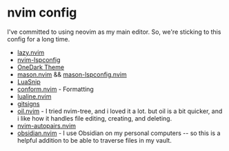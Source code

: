 # nvim config

I've committed to using neovim as my main editor. So, we're sticking to this config for a long time.

- [lazy.nvim](https://github.com/folke/lazy.nvim)
- [nvim-lspconfig](https://github.com/neovim/nvim-lspconfig)
- [OneDark Theme](https://github.com/navarasu/onedark.nvim)
- [mason.nvim](https://github.com/williamboman/mason.nvim) && [mason-lspconfig.nvim](https://github.com/williamboman/mason-lspconfig.nvim)
- [LuaSnip](https://github.com/L3MON4D3/LuaSnip)
- [conform.nvim](https://github.com/stevearc/conform.nvim) - Formatting
- [lualine.nvim](https://github.com/nvim-lualine/lualine.nvim)
- [gitsigns](https://github.com/lewis6991/gitsigns.nvim)
- [oil.nvim](https://github.com/stevearc/oil.nvim) - I tried nvim-tree, and i loved it a lot. but oil is a bit quicker, and i like how it handles file editing, creating, and deleting. 
- [nvim-autopairs.nvim](https://github.com/windwp/nvim-autopairs)
- [obsidian.nvim](https://github.com/epwalsh/obsidian.nvim) - I use Obsidian on my personal computers -- so this is a helpful addition to be able to traverse files in my vault.

